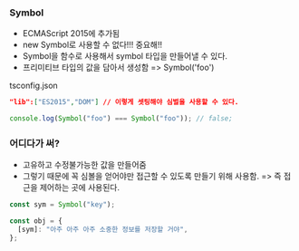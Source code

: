 ### Symbol

- ECMAScript 2015에 추가됨
- new Symbol로 사용할 수 없다!!! 중요해!!
- Symbol을 함수로 사용해서 symbol 타입을 만들어낼 수 있다.
- 프리미티브 타입의 값을 담아서 생성함 => Symbol('foo')

tsconfig.json

```json
"lib":["ES2015","DOM"] // 이렇게 셋팅해야 심벌을 사용할 수 있다.
```

```js
console.log(Symbol("foo") === Symbol("foo")); // false;
```

### 어디다가 써?

- 고유하고 수정불가능한 값을 만들어줌
- 그렇기 때문에 꼭 심볼을 얻어야만 접근할 수 있도록 만들기 위해 사용함. => 즉 접근을 제어하는 곳에 사용된다.

```js
const sym = Symbol("key");

const obj = {
  [sym]: "아주 아주 아주 소중한 정보를 저장할 거야",
};
```
